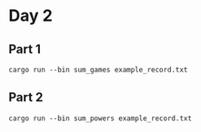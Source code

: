Day 2
=====

Part 1
------

```
cargo run --bin sum_games example_record.txt
```

Part 2
------

```
cargo run --bin sum_powers example_record.txt
```
